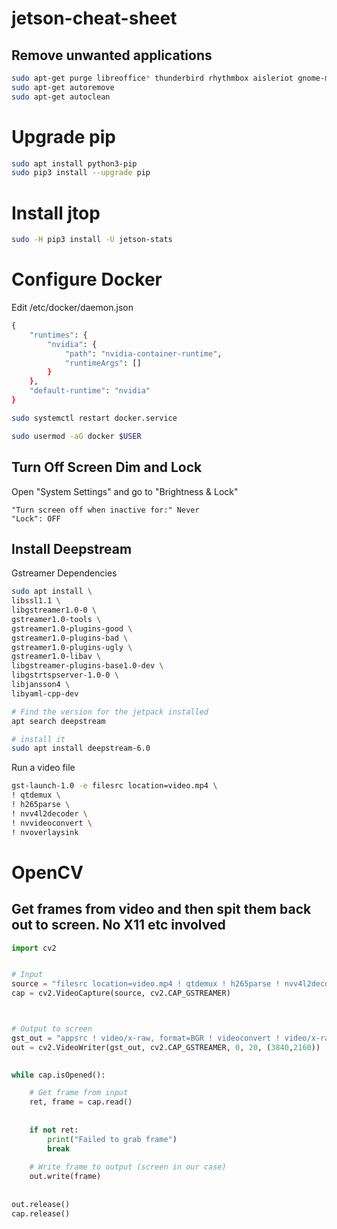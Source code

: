 # jetson-cheat-sheet


## Remove unwanted applications
```bash
sudo apt-get purge libreoffice* thunderbird rhythmbox aisleriot gnome-mahjongg gnome-mines gnome-sudoku shotwell
sudo apt-get autoremove
sudo apt-get autoclean
```

# Upgrade pip

```bash
sudo apt install python3-pip
sudo pip3 install --upgrade pip
```

# Install jtop

```bash
sudo -H pip3 install -U jetson-stats
```

# Configure Docker

Edit /etc/docker/daemon.json
```bash
{​​​​​​​
    "runtimes": {​​​​​​​
        "nvidia": {​​​​​​​​​​​​​​
            "path": "nvidia-container-runtime",
            "runtimeArgs": []
        }​​​​​​​​​​​​​​
    }​​​​​​​​​​​​​​,
    "default-runtime": "nvidia"
}​​​​​​​​​​​​​​
```

```bash
sudo systemctl restart docker.service
```

```bash
sudo usermod -aG docker $USER
```

## Turn Off Screen Dim and Lock

Open "System Settings" and go to "Brightness & Lock"

    "Turn screen off when inactive for:" Never
    "Lock": OFF


## Install Deepstream

Gstreamer Dependencies

```bash
sudo apt install \
libssl1.1 \
libgstreamer1.0-0 \
gstreamer1.0-tools \
gstreamer1.0-plugins-good \
gstreamer1.0-plugins-bad \
gstreamer1.0-plugins-ugly \
gstreamer1.0-libav \
libgstreamer-plugins-base1.0-dev \
libgstrtspserver-1.0-0 \
libjansson4 \
libyaml-cpp-dev
```

```bash
# Find the version for the jetpack installed
apt search deepstream

# install it
sudo apt install deepstream-6.0
```

Run a video file

```bash
gst-launch-1.0 -e filesrc location=video.mp4 \
! qtdemux \
! h265parse \
! nvv4l2decoder \
! nvvideoconvert \
! nvoverlaysink
```

# OpenCV

## Get frames from video and then spit them back out to screen. No X11 etc involved
```python
import cv2


# Input
source = "filesrc location=video.mp4 ! qtdemux ! h265parse ! nvv4l2decoder ! nvvideoconvert ! video/x-raw, format=(string)BGRx ! videoconvert ! video/x-raw, format=(string)BGR ! appsink"
cap = cv2.VideoCapture(source, cv2.CAP_GSTREAMER)   



# Output to screen
gst_out = "appsrc ! video/x-raw, format=BGR ! videoconvert ! video/x-raw, format=BGRx ! videoconvert !  nvvideoconvert ! video/x-raw(memory:NVMM), format=I420 ! nvoverlaysink sync=0"
out = cv2.VideoWriter(gst_out, cv2.CAP_GSTREAMER, 0, 20, (3840,2160)) 

                                                                                                                                                                                          
while cap.isOpened():

    # Get frame from input                                        
    ret, frame = cap.read()
    
                                                                                                                                                                                         
    if not ret:                                                      
        print("Failed to grab frame")     
        break  
        
    # Write frame to output (screen in our case)    
    out.write(frame)
        
        
out.release()                                                                                                                    
cap.release() 
```
